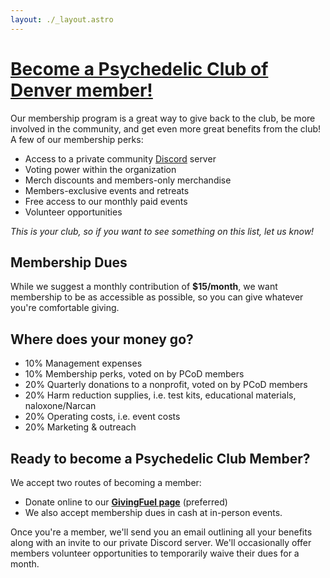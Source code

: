 ```yaml
---
layout: ./_layout.astro
---
```


# [Become a Psychedelic Club of Denver member!](/join)

Our membership program is a great way to give back to the club, be more involved in the community, and get even more great benefits from the club! A few of our membership perks:

- Access to a private community [Discord](https://discord.com) server
- Voting power within the organization
- Merch discounts and members-only merchandise
- Members-exclusive events and retreats
- Free access to our monthly paid events
- Volunteer opportunities

_This is your club, so if you want to see something on this list, let us know!_

## Membership Dues

While we suggest a monthly contribution of **$15/month**, we want membership to be as accessible as possible, so you can give whatever you're comfortable giving.

## Where does your money go?

- 10% Management expenses
- 10% Membership perks, voted on by PCoD members
- 20% Quarterly donations to a nonprofit, voted on by PCoD members
- 20% Harm reduction supplies, i.e. test kits, educational materials, naloxone/Narcan
- 20% Operating costs, i.e. event costs
- 20% Marketing & outreach

## Ready to become a Psychedelic Club Member?

We accept two routes of becoming a member:

- Donate online to our **[GivingFuel page](/join)** (preferred)
- We also accept membership dues in cash at in-person events.

Once you're a member, we'll send you an email outlining all your benefits along with an invite to our private Discord server. We'll occasionally offer members volunteer opportunities to temporarily waive their dues for a month.
